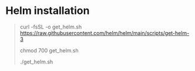 # Helm installation

> curl -fsSL -o get_helm.sh https://raw.githubusercontent.com/helm/helm/main/scripts/get-helm-3
> 
> chmod 700 get_helm.sh
> 
> ./get_helm.sh